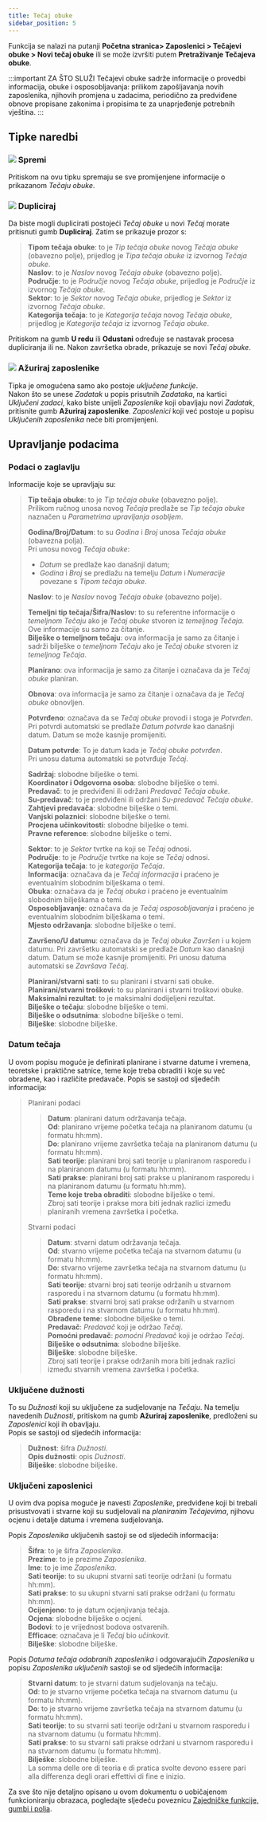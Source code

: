 ```yaml
---
title: Tečaj obuke
sidebar_position: 5
---
```


Funkcija se nalazi na putanji **Početna stranica> Zaposlenici > Tečajevi obuke > Novi tečaj obuke** ili se može izvršiti putem  **Pretraživanje Tečajeva obuke**.   


:::important ZA ŠTO SLUŽI 
Tečajevi obuke sadrže informacije o provedbi informacija, obuke i osposobljavanja: prilikom zapošljavanja novih zaposlenika, njihovih promjena u zadacima, periodično za predviđene obnove propisane zakonima i propisima te za unaprjeđenje potrebnih vještina. 
:::


## Tipke naredbi


### ![](/img/neutral/common/save.png) Spremi

Pritiskom na ovu tipku spremaju se sve promijenjene informacije o prikazanom *Tečaju obuke*. 


### ![](/img/neutral/common/duplicate.png) Dupliciraj

Da biste mogli duplicirati postojeći *Tečaj obuke* u novi *Tečaj* morate pritisnuti gumb **Dupliciraj**. Zatim se prikazuje prozor s:

> **Tipom tečaja obuke**: to je *Tip tečaja obuke* novog *Tečaja obuke* (obavezno polje), prijedlog je *Tipa tečaja obuke* iz izvornog *Tečaja obuke*.    
> **Naslov**: to je *Naslov* novog *Tečaja obuke* (obavezno polje).     
> **Područje**: to je *Područje* novog *Tečaja obuke*, prijedlog je *Područje* iz izvornog *Tečaja obuke*.     
> **Sektor**: to je *Sektor* novog *Tečaja obuke*, prijedlog je *Sektor* iz izvornog *Tečaja obuke*.     
> **Kategorija tečaja**: to je *Kategorija tečaja* novog *Tečaja obuke*, prijedlog je *Kategorija tečaja* iz izvornog *Tečaja obuke*. 

Pritiskom na gumb **U redu** ili **Odustani** određuje se nastavak procesa dupliciranja ili ne. Nakon završetka obrade, prikazuje se novi *Tečaj obuke*.

### ![](/img/neutral/common/update.png) Ažuriraj zaposlenike

Tipka je omogućena samo ako postoje *uključene funkcije*.   
Nakon što se unese *Zadatak* u popis prisutnih *Zadataka*, na kartici *Uključeni zadaci*, kako biste unijeli *Zaposlenike* koji obavljaju novi *Zadatak*, pritisnite gumb **Ažuriraj zaposlenike**. *Zaposlenici* koji već postoje u popisu *Uključenih zaposlenika* neće biti promijenjeni.


## Upravljanje podacima


### Podaci o zaglavlju

Informacije koje se upravljaju su:   
> **Tip tečaja obuke**: to je *Tip tečaja obuke* (obavezno polje).     
> Prilikom ručnog unosa novog *Tečaja* predlaže se *Tip tečaja obuke* naznačen u *Parametrima upravljanja osobljem*.   
>
> **Godina/Broj/Datum**: to su *Godina* i *Broj* unosa *Tečaja obuke* (obavezna polja).   
> Pri unosu novog *Tečaja obuke*:   
> - *Datum* se predlaže kao današnji datum;   
> - *Godina* i *Broj* se predlažu na temelju *Datum* i *Numeracije* povezane s *Tipom tečaja obuke*.   
>
> **Naslov**: to je *Naslov* novog *Tečaja obuke* (obavezno polje).   
>
> **Temeljni tip tečaja/Šifra/Naslov**: to su referentne informacije o *temeljnom Tečaju* ako je *Tečaj obuke* stvoren iz *temeljnog Tečaja*.     
> Ove informacije su samo za čitanje.      
> **Bilješke o temeljnom tečaju**: ova informacija je samo za čitanje i sadrži bilješke o *temeljnom Tečaju* ako je *Tečaj obuke* stvoren iz *temeljnog Tečaja*.   
>
> **Planirano**: ova informacija je samo za čitanje i označava da je  *Tečaj obuke* planiran.   
>
> **Obnova**: ova informacija je samo za čitanje i označava da je  *Tečaj obuke* obnovljen.   
>
> **Potvrđeno**: označava da se *Tečaj obuke* provodi i stoga je *Potvrđen*.   
> Pri potvrdi automatski se predlaže *Datum potvrde* kao današnji datum. Datum se može kasnije promijeniti.  
>
> **Datum potvrde**: To je datum kada je *Tečaj obuke* *potvrđen*.   
> Pri unosu datuma automatski se potvrđuje *Tečaj*.   
>
> **Sadržaj**: slobodne bilješke o temi.     
> **Koordinator i Odgovorna osoba**: slobodne bilješke o temi.     
> **Predavač**: to je predviđeni ili održani *Predavač* *Tečaja obuke*.  
> **Su-predavač**: to je predviđeni ili održani *Su-predavač* *Tečaja obuke*. 
> **Zahtjevi predavača**: slobodne bilješke o temi.      
> **Vanjski polaznici**: slobodne bilješke o temi.    
> **Procjena učinkovitosti**: slobodne bilješke o temi.      
> **Pravne reference**: slobodne bilješke o temi.      
>
> **Sektor**: to je *Sektor* tvrtke na koji se *Tečaj* odnosi.   
> **Područje**: to je *Područje* tvrtke na koje se *Tečaj* odnosi.   
> **Kategorija tečaja**: to je *kategorija Tečaja*.  
> **Informacija**: označava da je *Tečaj informacija* i praćeno je eventualnim slobodnim bilješkama o temi.     
> **Obuka**: označava da je *Tečaj obuka* i praćeno je eventualnim slobodnim bilješkama o temi.  
> **Osposobljavanje**: označava da je *Tečaj osposobljavanja* i praćeno je eventualnim slobodnim bilješkama o temi.  
> **Mjesto održavanja**: slobodne bilješke o temi.   
>
> **Završeno/U datumu**: označava da je *Tečaj obuke* *Završen* i u kojem datumu. 
> Pri završetku automatski se predlaže *Datum* kao današnji datum. Datum se može kasnije promijeniti. 
> Pri unosu datuma automatski se *Završava Tečaj*.   
>
> **Planirani/stvarni sati**: to su planirani i stvarni sati obuke.     
> **Planirani/stvarni troškovi**: to su planirani i stvarni troškovi obuke.     
> **Maksimalni rezultat**: to je maksimalni dodijeljeni rezultat.       
> **Bilješke o tečaju**: slobodne bilješke o temi.     
> **Bilješke o odsutnima**: slobodne bilješke o temi.     
> **Bilješke**: slobodne bilješke.    


### Datum tečaja

U ovom popisu moguće je definirati planirane i stvarne datume i vremena, teoretske i praktične satnice, teme koje treba obraditi i koje su već obradene, kao i različite predavače.
Popis se sastoji od sljedećih informacija:    
> Planirani podaci    
>> **Datum**: planirani datum održavanja tečaja.     
>> **Od**: planirano vrijeme početka tečaja na planiranom datumu (u formatu hh:mm).     
>> **Do**: planirano vrijeme završetka tečaja na planiranom datumu (u formatu hh:mm).     
>> **Sati teorije**: planirani broj sati teorije u planiranom rasporedu i na planiranom datumu (u formatu hh:mm).    
>> **Sati prakse**: planirani broj sati prakse u planiranom rasporedu i na planiranom datumu (u formatu hh:mm).    
>> **Teme koje treba obraditi**: slobodne bilješke o temi.    
>Zbroj sati teorije i prakse mora biti jednak razlici između planiranih vremena završetka i početka.   
>
> Stvarni podaci  
>> **Datum**: stvarni datum održavanja tečaja.   
>> **Od**: stvarno vrijeme početka tečaja na stvarnom datumu (u formatu hh:mm).    
>> **Do**: stvarno vrijeme završetka tečaja na stvarnom datumu (u formatu hh:mm).    
>> **Sati teorije**: stvarni broj sati teorije održanih u stvarnom rasporedu i na stvarnom datumu (u formatu hh:mm).      
>> **Sati prakse**: stvarni broj sati prakse održanih u stvarnom rasporedu i na stvarnom datumu (u formatu hh:mm).      
>> **Obrađene teme**: slobodne bilješke o temi.       
>> **Predavač**: *Predavač* koji je održao *Tečaj*.     
>> **Pomoćni predavač**: *pomoćni Predavač* koji je održao *Tečaj*.    
>> **Bilješke o odsutnima**: slobodne bilješke.     
>> **Bilješke**: slobodne bilješke.   
Zbroj sati teorije i prakse održanih mora biti jednak razlici između stvarnih vremena završetka i početka.  


### Uključene dužnosti

To su *Dužnosti* koji su uključene za sudjelovanje na *Tečaju*.
Na temelju navedenih *Dužnosti*, pritiskom na gumb **Ažuriraj zaposlenike**, predloženi su *Zaposlenici* koji ih obavljaju.     
Popis se sastoji od sljedećih informacija:   
> **Dužnost**: šifra *Dužnosti*.  
> **Opis dužnosti**: opis *Dužnosti*.   
> **Bilješke**: slobodne bilješke.  


### Uključeni zaposlenici

U ovim dva popisa moguće je navesti *Zaposlenike*, predviđene koji bi trebali prisustvovati i stvarne koji su sudjelovali na *planiranim Tečajevima*, njihovu ocjenu i detalje datuma i vremena sudjelovanja.

Popis *Zaposlenika* uključenih sastoji se od sljedećih informacija:   
> **Šifra**: to je šifra *Zaposlenika*.   
> **Prezime**: to je prezime *Zaposlenika*.   
> **Ime**: to je ime *Zaposlenika*.   
> **Sati teorije**: to su ukupni stvarni sati teorije održani (u formatu hh:mm).  
> **Sati prakse**: to su ukupni stvarni sati prakse održani (u formatu hh:mm).   
> **Ocijenjeno**: to je datum ocjenjivanja tečaja.  
> **Ocjena**: slobodne bilješke o ocjeni.   
> **Bodovi**: to je vrijednost bodova ostvarenih.  
> **Efficace**: označava je li *Tečaj* bio *učinkovit*.  
> **Bilješke**: slobodne bilješke.   

Popis *Datuma tečaja odabranih zaposlenika* i odgovarajućih *Zaposlenika* u popisu *Zaposlenika uključenih* sastoji se od sljedećih informacija:     
> **Stvarni datum**: to je stvarni datum sudjelovanja na tečaju.    
> **Od**: to je stvarno vrijeme početka tečaja na stvarnom datumu (u formatu hh:mm).   
> **Do**: to je stvarno vrijeme završetka tečaja na stvarnom datumu (u formatu hh:mm).  
> **Sati teorije**: to su stvarni sati teorije održani u stvarnom rasporedu i na stvarnom datumu (u formatu hh:mm).    
> **Sati prakse**: to su stvarni sati prakse održani u stvarnom rasporedu i na stvarnom datumu (u formatu hh:mm).  
> **Bilješke**: slobodne bilješke.  
La somma delle ore di teoria e di pratica svolte devono essere pari alla differenza degli orari effettivi di fine e inizio.   


Za sve što nije detaljno opisano u ovom dokumentu o uobičajenom funkcioniranju obrazaca, pogledajte sljedeću poveznicu [Zajedničke funkcije, gumbi i polja](/docs/guide/common).